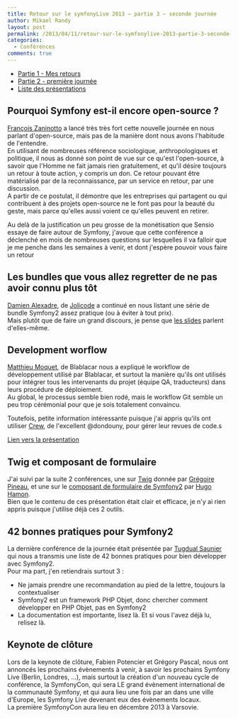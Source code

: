 ```yaml
---
title: Retour sur le symfonyLive 2013 – partie 3 – seconde journée
author: Mikael Randy
layout: post
permalink: /2013/04/11/retour-sur-le-symfonylive-2013-partie-3-seconde-journee/
categories:
  - Conférences
comments: true
---
```


* [Partie 1 - Mes retours](/2013/04/07/retour-sur-le-symfonylive-2013-partie-1/ "Retour sur le symfonyLive - partie 1")
* [Partie 2 - première journée](/2013/04/08/retour-sur-le-symfonylive-2013-partie-2-premiere-journee/ "Retour sur le symfonyLive 2013 – partie 2 – première journée")
* [Liste des présentations](https://gist.github.com/nfabre/5318630 "Liste présentation Symfony Live Paris 2013")

## Pourquoi Symfony est-il encore open-source ?

[François Zaninotto](https://twitter.com/francoisz "Twitter Francois Zaninotto") a lancé très très fort cette nouvelle journée en nous parlant d'open-source, mais pas de la manière dont nous avons l'habitude de l'entendre.  
En utilisant de nombreuses référence sociologique, anthropologiques et politique, il nous as donné son point de vue sur ce qu'est l'open-source, à savoir que l'Homme ne fait jamais rien gratuitement, et qu'il désire toujours un retour à toute action, y compris un don. Ce retour pouvant être matérialisé par de la reconnaissance, par un service en retour, par une discussion.  
A partir de ce postulat, il démontre que les entreprises qui partagent ou qui contribuent à des projets open-source ne le font pas pour la beauté du geste, mais parce qu'elles aussi voient ce qu'elles peuvent en retirer.

Au delà de la justification un peu grosse de la monétisation que Sensio essaye de faire autour de Symfony, j'avoue que cette conférence a déclenché en mois de nombreuses questions sur lesquelles il va falloir que je me penche dans les semaines à venir, et dont j'espère pouvoir vous faire un retour

## Les bundles que vous allez regretter de ne pas avoir connu plus tôt

[Damien Alexadre](https://twitter.com/damienalexandre "Twitter Damien Alexandre"), de [Jolicode](http://jolicode.com/ "JoliCode") a continué en nous listant une série de bundle Symfony2 assez pratique (ou à éviter à tout prix).  
Mais plutôt que de faire un grand discours, je pense que [les slides](http://jolicode.github.io/best-bundle-conf/#/) parlent d'elles-même.

## Development worflow

[Matthieu Moquet](https://twitter.com/MattKetmo "Twitter Matthieu Moquet"), de Blablacar nous a expliqué le workflow de développement utilisé par Blablacar, et surtout la manière qu'ils ont utilisés pour intégrer tous les intervenants du projet (équipe QA, traducteurs) dans leurs procédure de déploiement.  
Au global, le processus semble bien rodé, mais le workflow Git semble un peu trop cérémonial pour que je sois totalement convaincu.

Toutefois, petite information intéressante puisque j'ai appris qu'ils ont utiliser [Crew](https://github.com/pmsipilot/Crew "Crew"), de l'excellent @dondouny, pour gérer leur revues de code.s

[Lien vers la présentation](https://speakerdeck.com/mattketmo/development-workflow-at-blablacar)

## Twig et composant de formulaire

J'ai suivi par la suite 2 conférences, une sur [Twig](http://lyrixx.github.io/SFLive-Paris2013-Twig/#/comment-organiser-ses-templates-twig) donnée par [Grégoire Pineau](https://twitter.com/lyrixx "Twitter Gregoire Pineau"), et une sur le [composant de formulaire de Symfony2](https://speakerdeck.com/hhamon/integrer-les-formulaires-et-la-validation-symfony-dans-vos-applications-php) par [Hugo Hamon](https://twitter.com/hhamon "Twitter Hugo Hamon").  
Bien que le contenu de ces présentation était clair et efficace, je n'y ai rien appris puisque j'utilise déjà ces 2 outils.

## 42 bonnes pratiques pour Symfony2

La dernière conférence de la journée était présentée par [Tugdual Saunier](https://twitter.com/tucksaun "Twitter Tugdual Saunier") qui nous a transmis une liste de 42 bonnes pratiques pour bien développer avec Symfony2.  
Pour ma part, j'en retiendrais surtout 3 :

*   Ne jamais prendre une recommandation au pied de la lettre, toujours la contextualiser
*   Symfony2 est un framework PHP Objet, donc chercher comment développer en PHP Objet, pas en Symfony2
*   La documentation est importante, lisez là. Et si vous l'avez déjà lu, relisez là.

## Keynote de clôture

Lors de la keynote de clôture, Fabien Potencier et Grégory Pascal, nous ont annoncés les prochains évènements à venir, à savoir les prochains Symfony Live (Berlin, Londres, ...), mais surtout la création d'un nouveau cycle de conférence, la SymfonyCon, qui sera LE grand évènement international de la communauté Symfony, et qui aura lieu une fois par an dans une ville d'Europe, les Symfony Live devenant eux des évènements locaux.  
La première SymfonyCon aura lieu en décembre 2013 à Varsovie.
